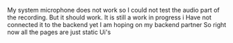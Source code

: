 My system microphone does not work so I could not test the audio part of the recording. But it should work.
It is still a work in progress i Have not connected it to the backend yet I am hoping on my backend partner
So right now all the pages are just static Ui's 
